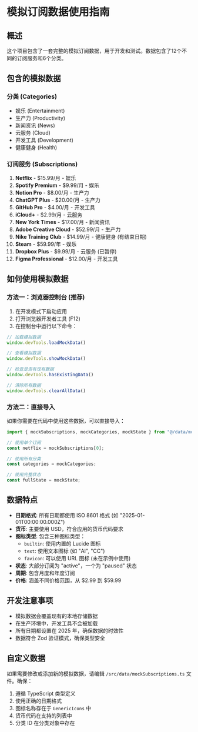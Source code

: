 # 模拟订阅数据使用指南

## 概述

这个项目包含了一套完整的模拟订阅数据，用于开发和测试。数据包含了12个不同的订阅服务和6个分类。

## 包含的模拟数据

### 分类 (Categories)
- 娱乐 (Entertainment)
- 生产力 (Productivity) 
- 新闻资讯 (News)
- 云服务 (Cloud)
- 开发工具 (Development)
- 健康健身 (Health)

### 订阅服务 (Subscriptions)
1. **Netflix** - $15.99/月 - 娱乐
2. **Spotify Premium** - $9.99/月 - 娱乐
3. **Notion Pro** - $8.00/月 - 生产力
4. **ChatGPT Plus** - $20.00/月 - 生产力
5. **GitHub Pro** - $4.00/月 - 开发工具
6. **iCloud+** - $2.99/月 - 云服务
7. **New York Times** - $17.00/月 - 新闻资讯
8. **Adobe Creative Cloud** - $52.99/月 - 生产力
9. **Nike Training Club** - $14.99/月 - 健康健身 (有结束日期)
10. **Steam** - $59.99/年 - 娱乐
11. **Dropbox Plus** - $9.99/月 - 云服务 (已暂停)
12. **Figma Professional** - $12.00/月 - 开发工具

## 如何使用模拟数据

### 方法一：浏览器控制台 (推荐)

1. 在开发模式下启动应用
2. 打开浏览器开发者工具 (F12)
3. 在控制台中运行以下命令：

```javascript
// 加载模拟数据
window.devTools.loadMockData()

// 查看模拟数据
window.devTools.showMockData()

// 检查是否有现有数据
window.devTools.hasExistingData()

// 清除所有数据
window.devTools.clearAllData()
```

### 方法二：直接导入

如果你需要在代码中使用这些数据，可以直接导入：

```typescript
import { mockSubscriptions, mockCategories, mockState } from "@/data/mockSubscriptions";

// 使用单个订阅
const netflix = mockSubscriptions[0];

// 使用所有分类
const categories = mockCategories;

// 使用完整状态
const fullState = mockState;
```

## 数据特点

- **日期格式**: 所有日期都使用 ISO 8601 格式 (如 "2025-01-01T00:00:00.000Z")
- **货币**: 主要使用 USD，符合应用的货币代码要求
- **图标类型**: 包含三种图标类型：
  - `builtin`: 使用内置的 Lucide 图标
  - `text`: 使用文本图标 (如 "AI", "CC")
  - `favicon`: 可以使用 URL 图标 (未在示例中使用)
- **状态**: 大部分订阅为 "active"，一个为 "paused" 状态
- **周期**: 包含月度和年度订阅
- **价格**: 涵盖不同价格范围，从 $2.99 到 $59.99

## 开发注意事项

- 模拟数据会覆盖现有的本地存储数据
- 在生产环境中，开发工具不会被加载
- 所有日期都设置在 2025 年，确保数据的时效性
- 数据符合 Zod 验证模式，确保类型安全

## 自定义数据

如果需要修改或添加新的模拟数据，请编辑 `/src/data/mockSubscriptions.ts` 文件。确保：

1. 遵循 TypeScript 类型定义
2. 使用正确的日期格式
3. 图标名称存在于 `GenericIcons` 中
4. 货币代码在支持的列表中
5. 分类 ID 在分类对象中存在
